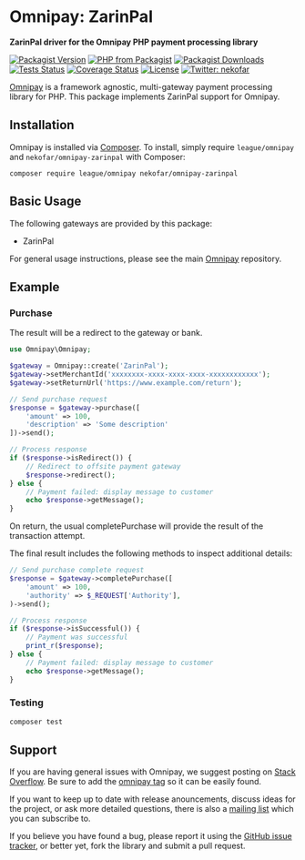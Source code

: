 # Omnipay: ZarinPal

**ZarinPal driver for the Omnipay PHP payment processing library**

[![Packagist Version][icon-packagist]][link-packagist]
[![PHP from Packagist][icon-php-version]][link-packagist]
[![Packagist Downloads][icon-downloads]][link-packagist]
[![Tests Status][icon-workflow]][link-workflow]
[![Coverage Status][icon-coverage]][link-coverage]
[![License][icon-license]][link-license]
[![Twitter: nekofar][icon-twitter]][link-twitter]

[Omnipay](https://github.com/thephpleague/omnipay) is a framework agnostic, multi-gateway payment
processing library for PHP. This package implements ZarinPal support for Omnipay.

## Installation

Omnipay is installed via [Composer](http://getcomposer.org/). To install, simply require 
`league/omnipay` and `nekofar/omnipay-zarinpal` with Composer:

```
composer require league/omnipay nekofar/omnipay-zarinpal
```

## Basic Usage

The following gateways are provided by this package:

* ZarinPal

For general usage instructions, please see the main [Omnipay](https://github.com/omnipay/omnipay)
repository.

## Example

### Purchase

The result will be a redirect to the gateway or bank.

```php
use Omnipay\Omnipay;

$gateway = Omnipay::create('ZarinPal');
$gateway->setMerchantId('xxxxxxxx-xxxx-xxxx-xxxx-xxxxxxxxxxxx');
$gateway->setReturnUrl('https://www.example.com/return');

// Send purchase request
$response = $gateway->purchase([
    'amount' => 100,
    'description' => 'Some description'
])->send();

// Process response
if ($response->isRedirect()) {
    // Redirect to offsite payment gateway
    $response->redirect();
} else {
    // Payment failed: display message to customer
    echo $response->getMessage();
}
```

On return, the usual completePurchase will provide the result of the transaction attempt.

The final result includes the following methods to inspect additional details:

```php
// Send purchase complete request
$response = $gateway->completePurchase([
    'amount' => 100,
    'authority' => $_REQUEST['Authority'], 
)->send();

// Process response
if ($response->isSuccessful()) {
    // Payment was successful
    print_r($response);
} else {
    // Payment failed: display message to customer
    echo $response->getMessage();
}
```

### Testing

```sh
composer test
```

## Support

If you are having general issues with Omnipay, we suggest posting on
[Stack Overflow](http://stackoverflow.com/). Be sure to add the
[omnipay tag](http://stackoverflow.com/questions/tagged/omnipay) so it can be easily found.

If you want to keep up to date with release anouncements, discuss ideas for the project,
or ask more detailed questions, there is also a [mailing list](https://groups.google.com/forum/#!forum/omnipay) which
you can subscribe to.

If you believe you have found a bug, please report it using the [GitHub issue tracker](https://github.com/nekofar/omnipay-zarinpal/issues),
or better yet, fork the library and submit a pull request.

[1]: https://packagist.org/packages/nekofar/omnipay-zarinpal
[2]: https://github.com/nekofar/omnipay-zarinpal/blob/master/LICENSE
[3]: https://travis-ci.com/nekofar/omnipay-zarinpal
[4]: https://codecov.io/gh/nekofar/omnipay-zarinpal
[5]: https://packagist.org/providers/php-http/client-implementation
[6]: https://zarinpal.com
[7]: https://twitter.com/nekofar

[icon-packagist]: https://img.shields.io/packagist/v/nekofar/omnipay-zarinpal.svg
[icon-php-version]: https://img.shields.io/packagist/php-v/nekofar/omnipay-zarinpal.svg
[icon-workflow]: https://img.shields.io/github/actions/workflow/status/nekofar/omnipay-zarinpal/tests.yml
[icon-coverage]: https://codecov.io/gh/nekofar/omnipay-zarinpal/graph/badge.svg
[icon-downloads]: https://img.shields.io/packagist/dt/nekofar/omnipay-zarinpal
[icon-license]: https://img.shields.io/github/license/nekofar/omnipay-zarinpal.svg
[icon-twitter]: https://img.shields.io/badge/follow-%40nekofar-1DA1F2?logo=twitter&style=flat

[link-packagist]: https://packagist.org/packages/nekofar/omnipay-zarinpal
[link-twitter]: https://twitter.com/nekofar
[link-coverage]: https://codecov.io/gh/nekofar/omnipay-zarinpal
[link-workflow]: https://github.com/nekofar/omnipay-zarinpal/actions/workflows/tests.yml
[link-coverage]: https://codecov.io/gh/nekofar/omnipay-zarinpal
[link-license]: https://github.com/nekofar/omnipay-zarinpal/blob/master/LICENSE.md
